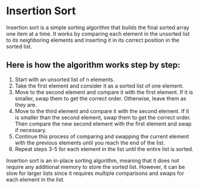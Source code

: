 # Insertion Sort

Insertion sort is a simple sorting algorithm that builds the final sorted array one item at a time. It works by comparing each element in the unsorted list to its neighboring elements and inserting it in its correct position in the sorted list.

## Here is how the algorithm works step by step:

1. Start with an unsorted list of n elements.
2. Take the first element and consider it as a sorted list of one element.
3. Move to the second element and compare it with the first element. If it is smaller, swap them to get the correct order. Otherwise, leave them as they are.
4. Move to the third element and compare it with the second element. If it is smaller than the second element, swap them to get the correct order. Then compare the new second element with the first element and swap if necessary.
5. Continue this process of comparing and swapping the current element with the previous elements until you reach the end of the list.
6. Repeat steps 3-5 for each element in the list until the entire list is sorted.

Insertion sort is an in-place sorting algorithm, meaning that it does not require any additional memory to store the sorted list. However, it can be slow for larger lists since it requires multiple comparisons and swaps for each element in the list.
